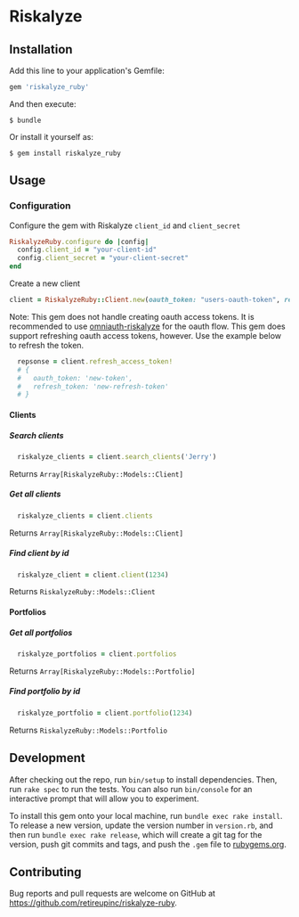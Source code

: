 # Riskalyze

## Installation

Add this line to your application's Gemfile:

```ruby
gem 'riskalyze_ruby'
```

And then execute:

    $ bundle

Or install it yourself as:

    $ gem install riskalyze_ruby

## Usage

### Configuration

Configure the gem with Riskalyze `client_id` and `client_secret`

```ruby
RiskalyzeRuby.configure do |config|
  config.client_id = "your-client-id"
  config.client_secret = "your-client-secret"
end
```

Create a new client

```ruby
client = RiskalyzeRuby::Client.new(oauth_token: "users-oauth-token", refresh_token: "users-refresh-token")
```

Note: This gem does not handle creating oauth access tokens. It is recommended to use [omniauth-riskalyze](https://github.com/TKOFinancialSolutions/omniauth-riskalyze) for the oauth flow. This gem does support refreshing oauth access tokens, however. Use the example below to refresh the token.

```ruby
  repsonse = client.refresh_access_token!
  # {
  #   oauth_token: 'new-token',
  #   refresh_token: 'new-refresh-token'
  # }
```

#### Clients

##### Search clients

```ruby
  riskalyze_clients = client.search_clients('Jerry')
```

Returns `Array[RiskalyzeRuby::Models::Client]`

##### Get all clients

```ruby
  riskalyze_clients = client.clients
```

Returns `Array[RiskalyzeRuby::Models::Client]`

##### Find client by id

```ruby
  riskalyze_client = client.client(1234)
```

Returns `RiskalyzeRuby::Models::Client`

#### Portfolios

##### Get all portfolios

```ruby
  riskalyze_portfolios = client.portfolios
```

Returns `Array[RiskalyzeRuby::Models::Portfolio]`

##### Find portfolio by id

```ruby
  riskalyze_portfolio = client.portfolio(1234)
```

Returns `RiskalyzeRuby::Models::Portfolio`


## Development

After checking out the repo, run `bin/setup` to install dependencies. Then, run `rake spec` to run the tests. You can also run `bin/console` for an interactive prompt that will allow you to experiment.

To install this gem onto your local machine, run `bundle exec rake install`. To release a new version, update the version number in `version.rb`, and then run `bundle exec rake release`, which will create a git tag for the version, push git commits and tags, and push the `.gem` file to [rubygems.org](https://rubygems.org).

## Contributing

Bug reports and pull requests are welcome on GitHub at https://github.com/retireupinc/riskalyze-ruby.
